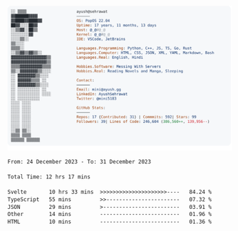 <a href="https://github.com/AyushSehrawat/AyushSehrawat">
  <picture>
    <source media="(prefers-color-scheme: dark)" srcset="https://raw.githubusercontent.com/AyushSehrawat/AyushSehrawat/main/dark_mode.svg">
    <img alt="Andrew Grant's GitHub Profile README" src="https://raw.githubusercontent.com/AyushSehrawat/AyushSehrawat/main/light_mode.svg">
  </picture>
</a>

<!--START_SECTION:waka-->

```txt
From: 24 December 2023 - To: 31 December 2023

Total Time: 12 hrs 17 mins

Svelte       10 hrs 33 mins  >>>>>>>>>>>>>>>>>>>>>----   84.24 %
TypeScript   55 mins         >>-----------------------   07.32 %
JSON         29 mins         >------------------------   03.91 %
Other        14 mins         -------------------------   01.96 %
HTML         10 mins         -------------------------   01.36 %
```

<!--END_SECTION:waka-->
